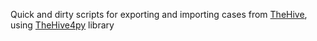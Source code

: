 Quick and dirty scripts for exporting and importing cases from [TheHive](https://thehive-project.org/), using [TheHive4py](https://github.com/TheHive-Project/TheHive4py) library
